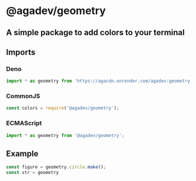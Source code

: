 # @agadev/geometry
## A simple package to add colors to your terminal

## Imports
### Deno
```js
import * as geometry from 'https://agacdn.onrender.com/agadev:geometry';
```
### CommonJS
```js
const colors = require('@agadev/geometry');
```
### ECMAScript
```js
import * as geometry from '@agadev/geometry';
```

## Example
```js
const figure = geometry.circle.make();
const str = geometry
```
